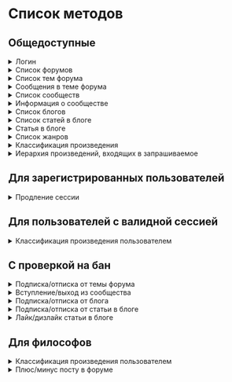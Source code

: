
# Список методов


## Общедоступные


<details><summary>Логин</summary>
<p>

Создаёт новый аутентификационный токен для пользователя на основе пары логин/пароль


**POST** [/v1/auth/login](../sources/server/internal/endpoints/login.go#L15)

Параметры запроса:


* **login** (form, string) - никнейм пользователя


* **password** (form, string) - пароль




Схема ответа:

```
{
  user_id: uint64        # id пользователя
  token: string          # токен -> X-Session
  refresh_token: string  # токен для продления сессии
}
```
---

</p>
</details>

<details><summary>Список форумов</summary>
<p>



**GET** [/v1/forums](../sources/server/internal/endpoints/show_forums.go#L11)


Схема ответа:

```
{
  forum_blocks: [{               # список блоков форумов
    id: uint64                   # id блока форумов
    title: string                # название
    forums: [{                   # форумы
      id: uint64                 # id форума
      title: string              # название
      forum_description: string  # описание
      moderators: [{             # модераторы
        id: uint64               # id пользователя
        login: string            # логин
        name: string             # имя
        gender: int32            # пол
        avatar: string           # аватар
        class: int32             # класс
        sign: string             # подпись на форуме
      }]
      stats: {                   # статистика
        topic_count: uint64      # количество тем
        message_count: uint64    # количество сообщений
      }
      last_message: {            # последнее сообщение
        id: uint64               # id сообщения
        topic: {                 # тема, в которую входит сообщение
          id: uint64             # id темы
          title: string          # название
        }
        user: {                  # автор
          id: uint64             # id пользователя
          login: string          # логин
          name: string           # имя
          gender: int32          # пол
          avatar: string         # аватар
          class: int32           # класс
          sign: string           # подпись на форуме
        }
        text: string             # текст
        date: {                  # дата и время создания
          seconds: int64
          nanos: int32
        }
      }
    }]
  }]
}
```
---

</p>
</details>

<details><summary>Список тем форума</summary>
<p>



**GET** [/v1/forums/{id}](../sources/server/internal/endpoints/show_forum_topics.go#L14)

Параметры запроса:


* **id** (path, uint64) - айди форума


* **page** (query, uint64) - номер страницы (по умолчанию - 1)


* **limit** (query, uint64) - кол-во записей на странице (по умолчанию - 20)




Схема ответа:

```
{
  topics: [{                 # список тем
    id: uint64               # id темы
    title: string            # название
    topic_type: int32        # тип
    creation: {              # данные о создании
      user: {                # пользователь
        id: uint64           # id пользователя
        login: string        # логин
        name: string         # имя
        gender: int32        # пол
        avatar: string       # аватар
        class: int32         # класс
        sign: string         # подпись на форуме
      }
      date: {                # дата создания
        seconds: int64
        nanos: int32
      }
    }
    is_closed: bool          # тема закрыта?
    is_pinned: bool          # тема закреплена?
    stats: {                 # статистика
      message_count: uint64  # количество сообщений
      view_count: uint64     # количество просмотров
    }
    last_message: {          # последнее сообщение
      id: uint64             # id сообщения
      topic: {               # тема, в которую входит сообщение
        id: uint64           # id темы
        title: string        # название
      }
      user: {                # автор
        id: uint64           # id пользователя
        login: string        # логин
        name: string         # имя
        gender: int32        # пол
        avatar: string       # аватар
        class: int32         # класс
        sign: string         # подпись на форуме
      }
      text: string           # текст
      date: {                # дата и время создания
        seconds: int64
        nanos: int32
      }
    }
  }]
  pages: {                   # страницы
    current: uint64          # текущая
    count: uint64            # количество
  }
}
```
---

</p>
</details>

<details><summary>Сообщения в теме форума</summary>
<p>



**GET** [/v1/topics/{id}](../sources/server/internal/endpoints/show_topic_messages.go#L15)

Параметры запроса:


* **id** (path, uint64) - айди темы


* **page** (query, uint64) - номер страницы (по умолчанию - 1)


* **limit** (query, uint64) - кол-во записей на странице (по умолчанию - 20)


* **order** (query, string) - порядок выдачи (asc - по умолчанию, desc)




Схема ответа:

```
{
  topic: {                     # тема
    id: uint64                 # id темы
    title: string              # название
    topic_type: int32          # тип
    creation: {                # данные о создании
      user: {                  # пользователь
        id: uint64             # id пользователя
        login: string          # логин
        name: string           # имя
        gender: int32          # пол
        avatar: string         # аватар
        class: int32           # класс
        sign: string           # подпись на форуме
      }
      date: {                  # дата создания
        seconds: int64
        nanos: int32
      }
    }
    is_closed: bool            # тема закрыта?
    is_pinned: bool            # тема закреплена?
    stats: {                   # статистика
      message_count: uint64    # количество сообщений
      view_count: uint64       # количество просмотров
    }
    last_message: {            # последнее сообщение
      id: uint64               # id сообщения
      topic: {                 # тема, в которую входит сообщение
        id: uint64             # id темы
        title: string          # название
      }
      user: {                  # автор
        id: uint64             # id пользователя
        login: string          # логин
        name: string           # имя
        gender: int32          # пол
        avatar: string         # аватар
        class: int32           # класс
        sign: string           # подпись на форуме
      }
      text: string             # текст
      date: {                  # дата и время создания
        seconds: int64
        nanos: int32
      }
    }
  }
  forum: {                     # форум, в который входит тема
    id: uint64                 # id форума
    title: string              # название
    forum_description: string  # описание
    moderators: [{             # модераторы
      id: uint64               # id пользователя
      login: string            # логин
      name: string             # имя
      gender: int32            # пол
      avatar: string           # аватар
      class: int32             # класс
      sign: string             # подпись на форуме
    }]
    stats: {                   # статистика
      topic_count: uint64      # количество тем
      message_count: uint64    # количество сообщений
    }
    last_message: {            # последнее сообщение
      id: uint64               # id сообщения
      topic: {                 # тема, в которую входит сообщение
        id: uint64             # id темы
        title: string          # название
      }
      user: {                  # автор
        id: uint64             # id пользователя
        login: string          # логин
        name: string           # имя
        gender: int32          # пол
        avatar: string         # аватар
        class: int32           # класс
        sign: string           # подпись на форуме
      }
      text: string             # текст
      date: {                  # дата и время создания
        seconds: int64
        nanos: int32
      }
    }
  }
  pinnedMessage: {             # закрепленное сообщение, если есть
    id: uint64                 # id сообщения
    creation: {                # данные о создании
      user: {                  # пользователь
        id: uint64             # id пользователя
        login: string          # логин
        name: string           # имя
        gender: int32          # пол
        avatar: string         # аватар
        class: int32           # класс
        sign: string           # подпись на форуме
      }
      date: {                  # дата создания
        seconds: int64
        nanos: int32
      }
    }
    text: string               # текст
    is_censored: bool          # текст изъят модератором?
    stats: {                   # статистика
      rating: int64            # рейтинг
    }
  }
  messages: [{                 # сообщения
    id: uint64                 # id сообщения
    creation: {                # данные о создании
      user: {                  # пользователь
        id: uint64             # id пользователя
        login: string          # логин
        name: string           # имя
        gender: int32          # пол
        avatar: string         # аватар
        class: int32           # класс
        sign: string           # подпись на форуме
      }
      date: {                  # дата создания
        seconds: int64
        nanos: int32
      }
    }
    text: string               # текст
    is_censored: bool          # текст изъят модератором?
    stats: {                   # статистика
      rating: int64            # рейтинг
    }
  }]
  pages: {                     # страницы
    current: uint64            # текущая
    count: uint64              # количество
  }
}
```
---

</p>
</details>

<details><summary>Список сообществ</summary>
<p>



**GET** [/v1/communities](../sources/server/internal/endpoints/show_communities.go#L11)


Схема ответа:

```
{
  main: [{                         # основные рубрики
    id: uint64                     # id рубрики
    title: string                  # название
    community_description: string  # описание
    rules: string                  # правила
    avatar: string                 # аватар
    stats: {                       # статистика
      article_count: uint64        # количество статей
      subscriber_count: uint64     # количество подписчиков
    }
    last_article: {                # последняя статья
      id: uint64                   # id статьи
      title: string                # название
      user: {                      # автор
        id: uint64                 # id пользователя
        login: string              # логин
        name: string               # имя
        gender: int32              # пол
        avatar: string             # аватар
        class: int32               # класс
        sign: string               # подпись на форуме
      }
      date: {                      # дата создания
        seconds: int64
        nanos: int32
      }
    }
  }]
  additional: [{                   # дополнительные рубрики
    id: uint64                     # id рубрики
    title: string                  # название
    community_description: string  # описание
    rules: string                  # правила
    avatar: string                 # аватар
    stats: {                       # статистика
      article_count: uint64        # количество статей
      subscriber_count: uint64     # количество подписчиков
    }
    last_article: {                # последняя статья
      id: uint64                   # id статьи
      title: string                # название
      user: {                      # автор
        id: uint64                 # id пользователя
        login: string              # логин
        name: string               # имя
        gender: int32              # пол
        avatar: string             # аватар
        class: int32               # класс
        sign: string               # подпись на форуме
      }
      date: {                      # дата создания
        seconds: int64
        nanos: int32
      }
    }
  }]
}
```
---

</p>
</details>

<details><summary>Информация о сообществе</summary>
<p>



**GET** [/v1/communities/{id}](../sources/server/internal/endpoints/show_community.go#L14)

Параметры запроса:


* **id** (path, uint64) - айди сообщества


* **page** (query, uint64) - номер страницы (по умолчанию - 1)


* **limit** (query, uint64) - кол-во записей на странице (по умолчанию - 5)




Схема ответа:

```
{
  community: {                     # рубрика
    id: uint64                     # id рубрики
    title: string                  # название
    community_description: string  # описание
    rules: string                  # правила
    avatar: string                 # аватар
    stats: {                       # статистика
      article_count: uint64        # количество статей
      subscriber_count: uint64     # количество подписчиков
    }
    last_article: {                # последняя статья
      id: uint64                   # id статьи
      title: string                # название
      user: {                      # автор
        id: uint64                 # id пользователя
        login: string              # логин
        name: string               # имя
        gender: int32              # пол
        avatar: string             # аватар
        class: int32               # класс
        sign: string               # подпись на форуме
      }
      date: {                      # дата создания
        seconds: int64
        nanos: int32
      }
    }
  }
  moderators: [{                   # модераторы
    id: uint64                     # id пользователя
    login: string                  # логин
    name: string                   # имя
    gender: int32                  # пол
    avatar: string                 # аватар
    class: int32                   # класс
    sign: string                   # подпись на форуме
  }]
  authors: [{                      # авторы
    id: uint64                     # id пользователя
    login: string                  # логин
    name: string                   # имя
    gender: int32                  # пол
    avatar: string                 # аватар
    class: int32                   # класс
    sign: string                   # подпись на форуме
  }]
  articles: [{                     # статьи
    id: uint64                     # id статьи
    title: string                  # название
    creation: {                    # данные о создании
      user: {                      # пользователь
        id: uint64                 # id пользователя
        login: string              # логин
        name: string               # имя
        gender: int32              # пол
        avatar: string             # аватар
        class: int32               # класс
        sign: string               # подпись на форуме
      }
      date: {                      # дата создания
        seconds: int64
        nanos: int32
      }
    }
    text: string                   # текст
    tags: string                   # теги
    stats: {                       # статистика
      like_count: uint64           # количество лайков
      view_count: uint64           # количество просмотров
      comment_count: uint64        # количество комментариев
    }
  }]
  pages: {                         # страницы
    current: uint64                # текущая
    count: uint64                  # количество
  }
}
```
---

</p>
</details>

<details><summary>Список блогов</summary>
<p>



**GET** [/v1/blogs](../sources/server/internal/endpoints/show_blogs.go#L12)

Параметры запроса:


* **page** (query, uint64) - номер страницы (по умолчанию - 1)


* **limit** (query, uint64) - кол-во записей на странице (по умолчанию - 5)


* **sort** (query, string) - сортировать по (кол-ву тем в блоге - article, кол-ву подписчиков - subscriber, дате обновления - update (по умолчанию))




Схема ответа:

```
{
  blogs: [{                     # блоги
    id: uint64                  # id блога
    user: {                     # автор
      id: uint64                # id пользователя
      login: string             # логин
      name: string              # имя
      gender: int32             # пол
      avatar: string            # аватар
      class: int32              # класс
      sign: string              # подпись на форуме
    }
    is_closed: bool             # блог закрыт?
    stats: {                    # статистика
      article_count: uint64     # количество статей
      subscriber_count: uint64  # количество подписчиков
    }
    last_article: {             # последняя статья
      id: uint64                # id статьи
      title: string             # название
      user: {                   # автор
        id: uint64              # id пользователя
        login: string           # логин
        name: string            # имя
        gender: int32           # пол
        avatar: string          # аватар
        class: int32            # класс
        sign: string            # подпись на форуме
      }
      date: {                   # дата создания
        seconds: int64
        nanos: int32
      }
    }
  }]
  pages: {                      # страницы
    current: uint64             # текущая
    count: uint64               # количество
  }
}
```
---

</p>
</details>

<details><summary>Список статей в блоге</summary>
<p>



**GET** [/v1/blogs/{id}](../sources/server/internal/endpoints/show_blog.go#L14)

Параметры запроса:


* **id** (path, uint64) - айди блога


* **page** (query, uint64) - номер страницы (по умолчанию - 1)


* **limit** (query, uint64) - кол-во записей на странице (по умолчанию - 20)




Схема ответа:

```
{
  articles: [{               # статьи
    id: uint64               # id статьи
    title: string            # название
    creation: {              # данные о создании
      user: {                # пользователь
        id: uint64           # id пользователя
        login: string        # логин
        name: string         # имя
        gender: int32        # пол
        avatar: string       # аватар
        class: int32         # класс
        sign: string         # подпись на форуме
      }
      date: {                # дата создания
        seconds: int64
        nanos: int32
      }
    }
    text: string             # текст
    tags: string             # теги
    stats: {                 # статистика
      like_count: uint64     # количество лайков
      view_count: uint64     # количество просмотров
      comment_count: uint64  # количество комментариев
    }
  }]
  pages: {                   # страницы
    current: uint64          # текущая
    count: uint64            # количество
  }
}
```
---

</p>
</details>

<details><summary>Статья в блоге</summary>
<p>



**GET** [/v1/blog_articles/{id}](../sources/server/internal/endpoints/show_article.go#L13)

Параметры запроса:


* **id** (path, uint64) - айди статьи




Схема ответа:

```
{
  article: {                 # статья
    id: uint64               # id статьи
    title: string            # название
    creation: {              # данные о создании
      user: {                # пользователь
        id: uint64           # id пользователя
        login: string        # логин
        name: string         # имя
        gender: int32        # пол
        avatar: string       # аватар
        class: int32         # класс
        sign: string         # подпись на форуме
      }
      date: {                # дата создания
        seconds: int64
        nanos: int32
      }
    }
    text: string             # текст
    tags: string             # теги
    stats: {                 # статистика
      like_count: uint64     # количество лайков
      view_count: uint64     # количество просмотров
      comment_count: uint64  # количество комментариев
    }
  }
}
```
---

</p>
</details>

<details><summary>Список жанров</summary>
<p>



**GET** [/v1/allgenres](../sources/server/internal/endpoints/show_genres.go#L11)


Схема ответа:

```
{
  groups: [{              # группы жанров
    id: uint64            # id группы жанров
    name: string          # название
    genres: [{            # жанры
      id: uint64          # id жанра
      name: string        # название
      info: string        # информация
      subgenres: [...]    # поджанры
      work_count: uint64  # количество произведений (опционально)
      vote_count: uint64  # количество голосов (опционально)
    }]
  }]
}
```
---

</p>
</details>

<details><summary>Классификация произведения</summary>
<p>



**GET** [/v1/work/{id}/classification](../sources/server/internal/endpoints/get_work_classification.go#L11)

Параметры запроса:


* **id** (path, uint64) - айди произведения




Схема ответа:

```
{
  groups: [{                    # группы жанров
    id: uint64                  # id группы жанров
    name: string                # название
    genres: [{                  # жанры
      id: uint64                # id жанра
      name: string              # название
      info: string              # информация
      subgenres: [...]          # поджанры
      work_count: uint64        # количество произведений (опционально)
      vote_count: uint64        # количество голосов (опционально)
    }]
  }]
  classification_count: uint64  # сколько раз пользователи классифицировали произведение
}
```
---

</p>
</details>

<details><summary>Иерархия произведений, входящих в запрашиваемое</summary>
<p>



**GET** [/v1/work/{id}/subworks](../sources/server/internal/endpoints/get_work_subworks.go#L11)

Параметры запроса:


* **id** (path, uint64) - айди произведения


* **depth** (query, uint8) - глубина дерева (1 - 5, по умолчанию - 4)




Схема ответа:

```
{
  work_id: uint64            # айди произведения, для которого был запрос
  subworks: [{               # произведения, входящие в запрашиваемое
    id: uint64               # идентификатор произведения
    orig_name: string        # оригинальное название
    rus_name: string         # название на русском
    year: uint64             # год публикации
    work_type: int32         # тип произведения
    rating: float64          # рейтинг
    marks: uint64            # кол-во оценок
    reviews: uint64          # кол-во отзывов
    plus: bool               # является ли произведение дополнительным
    publish_status: [int32]  # статус публикации (не закончено, в планах, etc.)
    subworks: [...]          # дочерние произведения
  }]
}
```
---

</p>
</details>


## Для зарегистрированных пользователей


<details><summary>Продление сессии</summary>
<p>

Продлевает сессию с помощью рефреш-токена


**POST** [/v1/auth/refresh](../sources/server/internal/endpoints/refresh_auth.go#L17)

Параметры запроса:


* **refresh_token** (form, string) - рефреш-токен, выданный при логине или предыдущем продлении сессии




Схема ответа:

```
{
  user_id: uint64        # id пользователя
  token: string          # токен -> X-Session
  refresh_token: string  # токен для продления сессии
}
```
---

</p>
</details>


## Для пользователей с валидной сессией


<details><summary>Классификация произведения пользователем</summary>
<p>



**GET** [/v1/work/{id}/userclassification](../sources/server/internal/endpoints/get_user_work_genres.go#L11)

Параметры запроса:


* **id** (path, uint64) - айди произведения




Схема ответа:

```
{
  groups: [{              # группы жанров
    id: uint64            # id группы жанров
    name: string          # название
    genres: [{            # жанры
      id: uint64          # id жанра
      name: string        # название
      info: string        # информация
      subgenres: [...]    # поджанры
      work_count: uint64  # количество произведений (опционально)
      vote_count: uint64  # количество голосов (опционально)
    }]
  }]
}
```
---

</p>
</details>


## С проверкой на бан


<details><summary>Подписка/отписка от темы форума</summary>
<p>



**PUT** [/v1/topics/{id}/subscription](../sources/server/internal/endpoints/toggle_forum_topic_subscription.go#L12)

Параметры запроса:


* **id** (path, uint64) - айди темы


* **subscribe** (form, bool) - подписаться - true, отписаться - false




Схема ответа:

```
{}
```
---

</p>
</details>

<details><summary>Вступление/выход из сообщества</summary>
<p>



**PUT** [/v1/communities/{id}/subscription](../sources/server/internal/endpoints/toggle_community_subscription.go#L12)

Параметры запроса:


* **id** (path, uint64) - айди сообщества


* **subscribe** (form, bool) - подписаться - true, отписаться - false




Схема ответа:

```
{}
```
---

</p>
</details>

<details><summary>Подписка/отписка от блога</summary>
<p>



**PUT** [/v1/blogs/{id}/subscription](../sources/server/internal/endpoints/toogle_blog_subscription.go#L12)

Параметры запроса:


* **id** (path, uint64) - айди блога


* **subscribe** (form, bool) - подписаться - true, отписаться - false




Схема ответа:

```
{}
```
---

</p>
</details>

<details><summary>Подписка/отписка от статьи в блоге</summary>
<p>



**PUT** [/v1/blog_articles/{id}/subscription](../sources/server/internal/endpoints/toogle_article_subscription.go#L12)

Параметры запроса:


* **id** (path, uint64) - айди статьи


* **subscribe** (form, bool) - подписаться - true, отписаться - false




Схема ответа:

```
{}
```
---

</p>
</details>

<details><summary>Лайк/дизлайк статьи в блоге</summary>
<p>



**PUT** [/v1/blog_articles/{id}/like](../sources/server/internal/endpoints/toggle_article_like.go#L11)

Параметры запроса:


* **id** (path, uint64) - айди статьи


* **like** (form, bool) - лайк - true, dislike - false




Схема ответа:

```
{
  like_count: uint64  # количество лайков
}
```
---

</p>
</details>


## Для философов


<details><summary>Классификация произведения пользователем</summary>
<p>



**PUT** [/v1/work/{id}/userclassification](../sources/server/internal/endpoints/set_work_genres.go#L14)

Параметры запроса:


* **id** (path, uint64) - айди произведения


* **genres** (form, string) - айди жанров, разделённые запятыми




Схема ответа:

```
{}
```
---

</p>
</details>

<details><summary>Плюс/минус посту в форуме</summary>
<p>



**PUT** [/v1/forum_messages/{id}/voting](../sources/server/internal/endpoints/toggle_forum_message_voting.go#L12)

Параметры запроса:


* **id** (path, uint64) - id сообщения


* **vote** (form, string) - плюс посту - plus, минус посту - minus, удалить голос - none (для модераторов)




Схема ответа:

```
{}
```
---

</p>
</details>


